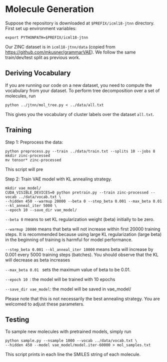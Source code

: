 # Molecule Generation
Suppose the repository is downloaded at `$PREFIX/icml18-jtnn` directory. First set up environment variables:
```
export PYTHONPATH=$PREFIX/icml18-jtnn
```
Our ZINC dataset is in `icml18-jtnn/data` (copied from https://github.com/mkusner/grammarVAE). 
We follow the same train/dev/test split as previous work. 

## Deriving Vocabulary 
If you are running our code on a new dataset, you need to compute the vocabulary from your dataset.
To perform tree decomposition over a set of molecules, run
```
python ../jtnn/mol_tree.py < ../data/all.txt
```
This gives you the vocabulary of cluster labels over the dataset `all.txt`. 

## Training
Step 1: Preprocess the data:
```
python preprocess.py --train ../data/train.txt --splits 10 --jobs 8 
mkdir zinc-processed
mv tensor* zinc-processed
```
This script will pre

Step 2: Train VAE model with KL annealing strategy. 
```
mkdir vae_model/
CUDA_VISIBLE_DEVICES=0 python pretrain.py --train zinc-processed --vocab ../data/vocab.txt \
--hidden 450 --warmup 20000 --beta 0 --step_beta 0.001 --max_beta 0.01 --kl_anneal_iter 5000 \
--epoch 10 --save_dir vae_model/
```

`--beta 0` means to set KL regularization weight (beta) initially to be zero.

`--warmup 20000` means that beta will not increase within first 20000 training steps. It is recommended because using large KL regularization (large beta) in the beginning of training is harmful for model performance.

`--step_beta 0.001 --kl_anneal_iter 10000` means beta will increase by 0.001 every 5000 training steps (batches). You should observe that the KL will decrease as beta increases

`--max_beta 0.01 ` sets the maximum value of beta to be 0.01. 

`--epoch 10 `: the model will be trained with 10 epochs

`--save_dir vae_model`: the model will be saved in vae_model/

Please note that this is not necessarily the best annealing strategy. You are welcomed to adjust these parameters.

## Testing
To sample new molecules with pretrained models, simply run
```
python sample.py --nsample 1000 --vocab ../data/vocab.txt \
--hidden 450 --model vae_model/model.iter-60000 > mol_samples.txt
```
This script prints in each line the SMILES string of each molecule. 


